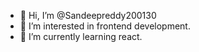 - 👋 Hi, I’m @Sandeepreddy200130
- 👀 I’m interested in frontend development.
- 🌱 I’m currently learning react.

<!---
Sandeepreddy200130/Sandeepreddy200130 is a ✨ special ✨ repository because its `README.md` (this file) appears on your GitHub profile.
You can click the Preview link to take a look at your changes.
--->
